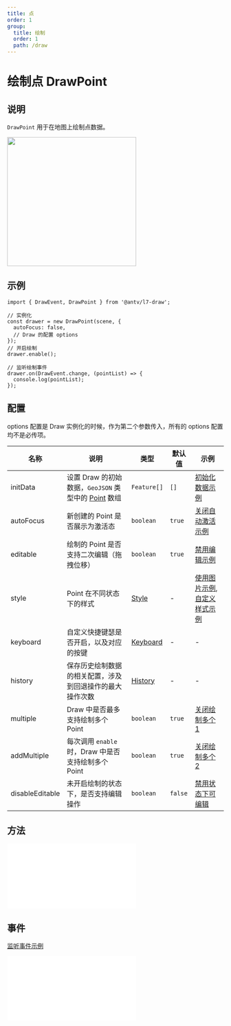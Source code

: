 ```yaml
---
title: 点
order: 1
group:
  title: 绘制
  order: 1
  path: /draw
---
```


# 绘制点 DrawPoint

## 说明

`DrawPoint` 用于在地图上绘制点数据。

<img src="https://gw.alipayobjects.com/mdn/rms_2591f5/afts/img/A*dGjSSLNam8gAAAAAAAAAAAAAARQnAQ" width="300" />

## 示例

```tsx | pure
import { DrawEvent, DrawPoint } from '@antv/l7-draw';

// 实例化
const drawer = new DrawPoint(scene, {
  autoFocus: false,
  // Draw 的配置 options
});
// 开启绘制
drawer.enable();

// 监听绘制事件
drawer.on(DrawEvent.change, (pointList) => {
  console.log(pointList);
});
```

## 配置

options 配置是 Draw 实例化的时候，作为第二个参数传入，所有的 options 配置均不是必传项。

| 名称            | 说明                                                                                                               | 类型                                  | 默认值  | 示例                                                                         |
| --------------- | ------------------------------------------------------------------------------------------------------------------ | ------------------------------------- | ------- | ---------------------------------------------------------------------------- |
| initData        | 设置 Draw 的初始数据，`GeoJSON` 类型中的 [Point](https://datatracker.ietf.org/doc/html/rfc7946#section-3.1.2) 数组 | `Feature[]`                           | `[]`    | [初始化数据示例](/example/point/init-data)                                   |
| autoFocus       | 新创建的 Point 是否展示为激活态                                                                                    | `boolean`                             | `true`  | [关闭自动激活示例](/example/point/auto-focus)                                |
| editable        | 绘制的 Point 是否支持二次编辑（拖拽位移）                                                                          | `boolean`                             | `true`  | [禁用编辑示例](/example/point/editable)                                      |
| style           | Point 在不同状态下的样式                                                                                           | [Style](/docs/super/style#配置)       | -       | [使用图片示例](/example/point/image), [自定义样式示例](/example/point/style) |
| keyboard        | 自定义快捷键瑟是否开启，以及对应的按键                                                                             | [Keyboard](/docs/super/keyboard#配置) | -       | -                                                                            |
| history         | 保存历史绘制数据的相关配置，涉及到回退操作的最大操作次数                                                           | [History](/docs/super/history#配置)   | -       | -                                                                            |
| multiple        | Draw 中是否最多支持绘制多个 Point                                                                                  | `boolean`                             | `true`  | [关闭绘制多个 1](/example/point/multiple#始终最多绘制一个)                   |
| addMultiple     | 每次调用 `enable` 时，Draw 中是否支持绘制多个 Point                                                                | `boolean`                             | `true`  | [关闭绘制多个 2](/example/point/multiple#单次-enable-最多绘制一个)           |
| disableEditable | 未开启绘制的状态下，是否支持编辑操作                                                                               | `boolean`                             | `false` | [禁用状态下可编辑](/example/point/disable-editable)                          |

## 方法

<embed src="../method.md"></embed>

## 事件

[监听事件示例](/example/point/event)

<embed src="../pointEvent.md"></embed>
